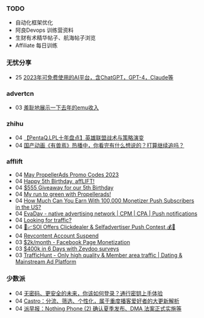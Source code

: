 ### TODO
-  自动化框架优化
-  阿良Devops 训练营资料
-  生财有术精华帖子、航海帖子浏览
-  Affiliate 每日训练

### 无忧分享
<!-- ruyo:START -->
-  25 [2023年可免费使用的AI平台，含ChatGPT，GPT-4，Claude等](https://51.ruyo.net/18350.html)<!-- ruyo:END -->

### advertcn
<!-- advertcn:START -->
-  03 [羞耻地展示一下去年的emu收入](https://www.advertcn.com/forum.php?mod=viewthread&tid=110180)<!-- advertcn:END -->

### zhihu
<!-- zhihu:START -->
-  04 [【PentaQ.LPL十年盘点】英雄联盟战术与策略演变](http://zhuanlan.zhihu.com/p/626480490?utm_campaign=rss&utm_medium=rss&utm_source=rss&utm_content=title)
-  04 [国产动画《有兽焉》热播中，你看完有什么想说的？打算继续追吗？](http://www.zhihu.com/question/595128595/answer/2995312664?utm_campaign=rss&utm_medium=rss&utm_source=rss&utm_content=title)<!-- zhihu:END -->

### afflift
<!-- afflift:START -->
-  04 [May PropellerAds Promo Codes 2023](https://afflift.com/f/threads/may-propellerads-promo-codes-2023.10871/)
-  04 [Happy 5th Birthday, affLIFT!](https://afflift.com/f/threads/happy-5th-birthday-afflift.10842/)
-  04 [$555 Giveaway for our 5th Birthday](https://afflift.com/f/threads/555-giveaway-for-our-5th-birthday.10855/)
-  04 [My run to green with Propellerads!](https://afflift.com/f/threads/my-run-to-green-with-propellerads.10440/)
-  04 [How Much Can You Earn With 100,000 Monetizer Push Subscribers in the US?](https://afflift.com/f/threads/how-much-can-you-earn-with-100-000-monetizer-push-subscribers-in-the-us.10852/)
-  04 [EvaDav - native advertising network | CPM | CPA | Push notifications](https://afflift.com/f/threads/evadav-native-advertising-network-cpm-cpa-push-notifications.1501/)
-  04 [Looking for traffic?](https://afflift.com/f/threads/looking-for-traffic.10866/)
-  04 [🚀📈SOI Offers Clickdealer &amp; Selfadvertiser Push Contest  💰🤑](https://afflift.com/f/threads/%F0%9F%9A%80%F0%9F%93%88soi-offers-clickdealer-selfadvertiser-push-contest-%F0%9F%92%B0%F0%9F%A4%91.10846/)
-  04 [Revcontent Account Suspend](https://afflift.com/f/threads/revcontent-account-suspend.10833/)
-  03 [$2k/month - Facebook Page Monetization](https://afflift.com/f/threads/2k-month-facebook-page-monetization.10637/)
-  03 [$400k in 6 Days with Zeydoo surveys](https://afflift.com/f/threads/400k-in-6-days-with-zeydoo-surveys.10856/)
-  03 [TrafficHunt - Only high quality &amp; Member area traffic | Dating &amp; Mainstream Ad Platform](https://afflift.com/f/threads/traffichunt-only-high-quality-member-area-traffic-dating-mainstream-ad-platform.10862/)<!-- afflift:END -->

### 少数派
<!-- sspai:START -->
-  04 [无密码、更安全的未来，你该如何登录？通行密钥上手体验](https://sspai.com/post/77376)
-  04 [Castro：分流、筛选、个性化，属于重度播客爱好者的大更新解析](https://sspai.com/post/79551)
-  04 [派早报：Nothing Phone &lpar;2&rpar; 确认夏季发布、DMA 法案正式实施等](https://sspai.com/post/79550)<!-- sspai:END -->
